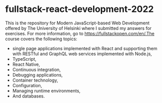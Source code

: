 # fullstack-react-development-2022
This is the repository for Modern JavaScript-based Web Development offered by The University of Helsinki where I submitted my answers for exercises. For more information, go to https://fullstackopen.com/en/.The course covers the following topics: 
  - single page applications implemented with React and supporting them with RESTful and GraphQL web services implemented with Node.js,
  - TypeScript,
  - React Native,
  - Continuous integration,
  - Debugging applications,
  - Container technology,
  - Configuration,
  - Managing runtime environments, 
  - And databases.


